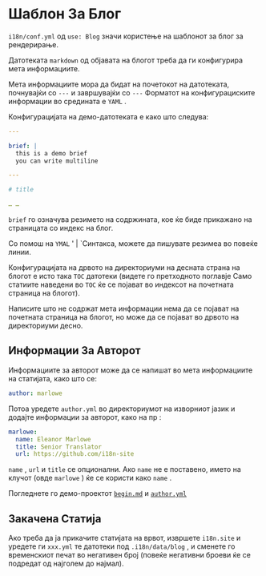 # Шаблон За Блог

`i18n/conf.yml` од `use: Blog` значи користење на шаблонот за блог за рендерирање.

Датотеката `markdown` од објавата на блогот треба да ги конфигурира мета информациите.

Мета информациите мора да бидат на почетокот на датотеката, почнувајќи со `---` и завршувајќи со `---` Форматот на конфигурациските информации во средината е `YAML` .

Конфигурацијата на демо-датотеката е како што следува:

```yml
---

brief: |
  this is a demo brief
  you can write multiline

---

# title

… …
```

`brief` го означува резимето на содржината, кое ќе биде прикажано на страницата со индекс на блог.

Со помош на `YMAL` ' | `Синтакса, можете да пишувате резимеа во повеќе линии.

Конфигурацијата на дрвото на директориуми на десната страна на блогот е исто така `TOC` датотеки (видете го претходното поглавје Само статиите наведени во `TOC` ќе се појават во индексот на почетната страница на блогот).

Написите што не содржат мета информации нема да се појават на почетната страница на блогот, но може да се појават во дрвото на директориуми десно.

## Информации За Авторот

Информациите за авторот може да се напишат во мета информациите на статијата, како што се:

```yml
author: marlowe
```

Потоа уредете `author.yml` во директориумот на изворниот јазик и додајте информации за авторот, како на пр :

```yml
marlowe:
  name: Eleanor Marlowe
  title: Senior Translator
  url: https://github.com/i18n-site
```

`name` , `url` и `title` се опционални. Ако `name` не е поставено, името на клучот (овде `marlowe` ) ќе се користи како `name` .

Погледнете го демо-проектот [`begin.md`](https://github.com/i18n-site/demo.i18n.site/blob/main/en/blog/news/begin.md?plain=1) и [`author.yml`](https://github.com/i18n-site/demo.i18n.site/blob/main/en/author.yml)

## Закачена Статија

Ако треба да ја прикачите статијата на врвот, извршете `i18n.site` и уредете ги `xxx.yml` те датотеки под `.i18n/data/blog` , и сменете го временскиот печат во негативен број (повеќе негативни броеви ќе се подредат од најголем до најмал).